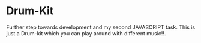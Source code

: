 # Drum-Kit
Further step towards development and my second JAVASCRIPT task.
This is just a Drum-kit which you can play around with different music!!.
